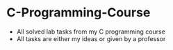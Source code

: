 # C-Programming-Course
- All solved lab tasks from my C programming course
- All tasks are either my ideas or given by a professor
